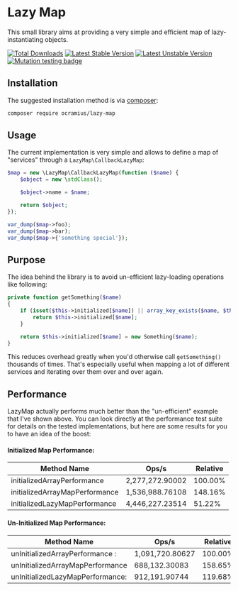 # Lazy Map

This small library aims at providing a very simple and efficient map of lazy-instantiating objects.

[![Total Downloads](https://poser.pugx.org/ocramius/lazy-map/downloads.png)](https://packagist.org/packages/ocramius/lazy-map)
[![Latest Stable Version](https://poser.pugx.org/ocramius/lazy-map/v/stable.png)](https://packagist.org/packages/ocramius/lazy-map)
[![Latest Unstable Version](https://poser.pugx.org/ocramius/lazy-map/v/unstable.png)](https://packagist.org/packages/ocramius/lazy-map)
[![Mutation testing badge](https://img.shields.io/endpoint?style=flat&url=https%3A%2F%2Fbadge-api.stryker-mutator.io%2Fgithub.com%2FOcramius%2FLazyMap%2F2.5.x)](https://dashboard.stryker-mutator.io/reports/github.com/Ocramius/LazyMap/2.5.x)

## Installation

The suggested installation method is via [composer](https://getcomposer.org/):

```sh
composer require ocramius/lazy-map
```

## Usage

The current implementation is very simple and allows to define a map of "services" through a
`LazyMap\CallbackLazyMap`:

```php
$map = new \LazyMap\CallbackLazyMap(function ($name) {
    $object = new \stdClass();

    $object->name = $name;

    return $object;
});

var_dump($map->foo);
var_dump($map->bar);
var_dump($map->{'something special'});
```

## Purpose

The idea behind the library is to avoid un-efficient lazy-loading operations like following:

```php
private function getSomething($name)
{
    if (isset($this->initialized[$name]) || array_key_exists($name, $this->initialized)) {
        return $this->initialized[$name];
    }

    return $this->initialized[$name] = new Something($name);
}
```

This reduces overhead greatly when you'd otherwise call `getSomething()` thousands of times.
That's especially useful when mapping a lot of different services and iterating over them
over and over again.

## Performance

LazyMap actually performs much better than the "un-efficient" example that I've shown above.
You can look directly at the performance test suite for details on the tested implementations,
but here are some results for you to have an idea of the boost:

#### Initialized Map Performance:

|Method Name                     |Ops/s          |Relative|
|--------------------------------|---------------|--------|
|initializedArrayPerformance     |2,277,272.90002|100.00% |
|initializedArrayMapPerformance  |1,536,988.76108|148.16% |
|initializedLazyMapPerformance   |4,446,227.23514|51.22%  |


#### Un-Initialized Map Performance:

|Method Name                     |Ops/s          |Relative|
|--------------------------------|---------------|--------|
|unInitializedArrayPerformance : |1,091,720.80627|100.00% |
|unInitializedArrayMapPerformance|688,132.30083  |158.65% |
|unInitializedLazyMapPerformance:|912,191.90744  |119.68% |
